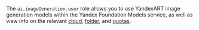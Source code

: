 The `ai.imageGeneration.user` role allows you to use YandexART image generation models within the Yandex Foundation Models service, as well as view info on the relevant [cloud](../../../resource-manager/concepts/resources-hierarchy.md#cloud), [folder](../../../resource-manager/concepts/resources-hierarchy.md#folder), and [quotas](../../../yandexgpt/concepts/limits.md#yandexgpt-quotas).
